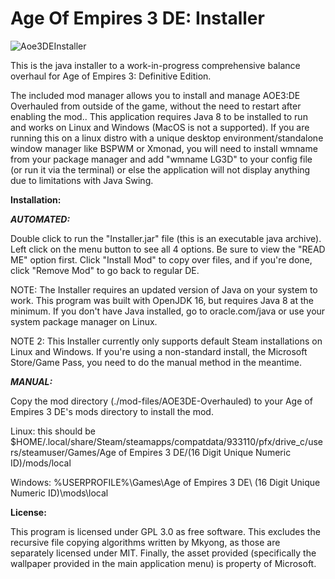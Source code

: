 # Age Of Empires 3 DE: Installer

![Aoe3DEInstaller](https://github.com/user-attachments/assets/aeb63f4d-3b1f-432c-946e-2035ff3e8a75)

This is the java installer to a work-in-progress comprehensive balance overhaul for Age of Empires 3: Definitive Edition.

The included mod manager allows you to install and manage AOE3:DE Overhauled from outside of the game, without the need to restart after enabling the mod.. This application requires Java 8 to be installed to run and works on Linux and Windows (MacOS is not a supported). If you are running this on a linux distro with a unique desktop environment/standalone window manager like BSPWM or Xmonad, you will need to install wmname from your package manager and add "wmname LG3D" to your config file (or run it via the terminal) or else the application will not display anything due to limitations with Java Swing. 

<b>Installation:</b>

<b><i>AUTOMATED:</i></b> 

Double click to run the "Installer.jar" file (this is an executable java archive).  
Left click on the menu button to see all 4 options. Be sure to
view the "READ ME" option first. Click "Install Mod" to copy over files, and if you're
done, click "Remove Mod" to go back to regular DE.

NOTE: The Installer requires an updated version of Java on your system to work.
This program was built with OpenJDK 16, but requires Java 8 at the minimum. If
you don't have Java installed, go to oracle.com/java or use your system package
manager on Linux. 

NOTE 2: This Installer currently only supports default Steam installations on
Linux and Windows. If you're using a non-standard install, the Microsoft
Store/Game Pass, you need to do the manual method in the meantime. 

<b><i>MANUAL:</i></b>

Copy the mod directory (./mod-files/AOE3DE-Overhauled) to your Age of Empires 3 DE's mods directory to
install the mod.


Linux: this should be $HOME/.local/share/Steam/steamapps/compatdata/933110/pfx/drive_c/users/steamuser/Games/Age of Empires 3 DE/(16 Digit Unique Numeric ID)/mods/local

Windows: %USERPROFILE%\Games\Age of Empires 3 DE\ (16 Digit Unique Numeric ID)\mods\local 


<b>License:</b>

This program is licensed under GPL 3.0 as free software. This excludes the recursive file copying algorithms written by Mkyong, as those are separately licensed under MIT. Finally, the asset provided (specifically the wallpaper provided in the main application menu) is property of Microsoft.
